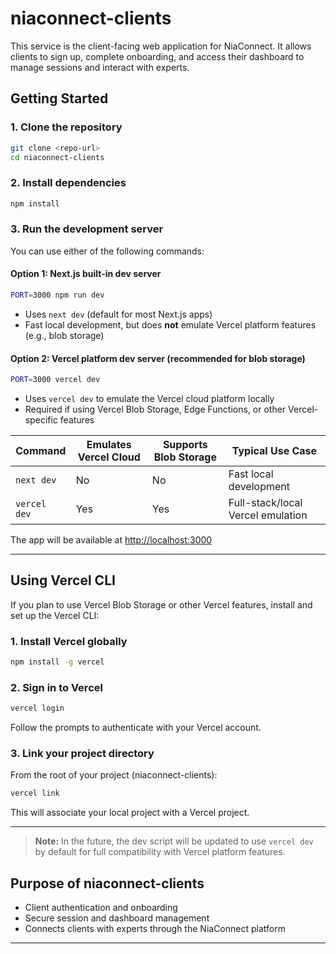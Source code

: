 # niaconnect-clients

This service is the client-facing web application for NiaConnect. It allows clients to sign up, complete onboarding, and access their dashboard to manage sessions and interact with experts.

## Getting Started

### 1. Clone the repository
```bash
git clone <repo-url>
cd niaconnect-clients
```

### 2. Install dependencies
```bash
npm install
```

### 3. Run the development server
You can use either of the following commands:

#### Option 1: Next.js built-in dev server
```bash
PORT=3000 npm run dev
```
- Uses `next dev` (default for most Next.js apps)
- Fast local development, but does **not** emulate Vercel platform features (e.g., blob storage)

#### Option 2: Vercel platform dev server (recommended for blob storage)
```bash
PORT=3000 vercel dev
```
- Uses `vercel dev` to emulate the Vercel cloud platform locally
- Required if using Vercel Blob Storage, Edge Functions, or other Vercel-specific features

| Command         | Emulates Vercel Cloud | Supports Blob Storage | Typical Use Case           |
|----------------|----------------------|----------------------|----------------------------|
| `next dev`     | No                   | No                   | Fast local development     |
| `vercel dev`   | Yes                  | Yes                  | Full-stack/local Vercel emulation |

The app will be available at [http://localhost:3000](http://localhost:3000)

---

## Using Vercel CLI

If you plan to use Vercel Blob Storage or other Vercel features, install and set up the Vercel CLI:

### 1. Install Vercel globally
```bash
npm install -g vercel
```

### 2. Sign in to Vercel
```bash
vercel login
```
Follow the prompts to authenticate with your Vercel account.

### 3. Link your project directory
From the root of your project (niaconnect-clients):
```bash
vercel link
```
This will associate your local project with a Vercel project.

---

> **Note:** In the future, the dev script will be updated to use `vercel dev` by default for full compatibility with Vercel platform features.

## Purpose of niaconnect-clients
- Client authentication and onboarding
- Secure session and dashboard management
- Connects clients with experts through the NiaConnect platform

---

